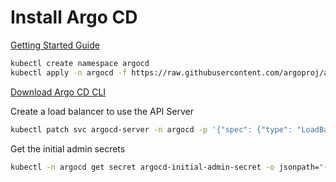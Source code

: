 # Install Argo CD

[Getting Started Guide](https://argo-cd.readthedocs.io/en/stable/getting_started/)

```bash
kubectl create namespace argocd
kubectl apply -n argocd -f https://raw.githubusercontent.com/argoproj/argo-cd/stable/manifests/core-install.yaml
```

[Download Argo CD CLI](https://argo-cd.readthedocs.io/en/stable/cli_installation/)

Create a load balancer to use the API Server

```bash
kubectl patch svc argocd-server -n argocd -p '{"spec": {"type": "LoadBalancer"}}'
```

Get the initial admin secrets
```bash
kubectl -n argocd get secret argocd-initial-admin-secret -o jsonpath="{.data.password}" | base64 -d
```



